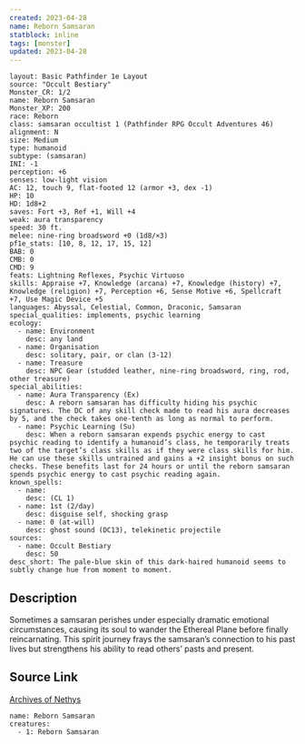 ```yaml
---
created: 2023-04-28
name: Reborn Samsaran
statblock: inline
tags: [monster]
updated: 2023-04-28
---
```

```statblock
layout: Basic Pathfinder 1e Layout
source: "Occult Bestiary"
Monster_CR: 1/2
name: Reborn Samsaran
Monster_XP: 200
race: Reborn
class: samsaran occultist 1 (Pathfinder RPG Occult Adventures 46)
alignment: N
size: Medium
type: humanoid
subtype: (samsaran)
INI: -1
perception: +6
senses: low-light vision
AC: 12, touch 9, flat-footed 12 (armor +3, dex -1)
HP: 10
HD: 1d8+2
saves: Fort +3, Ref +1, Will +4
weak: aura transparency
speed: 30 ft.
melee: nine-ring broadsword +0 (1d8/×3)
pf1e_stats: [10, 8, 12, 17, 15, 12]
BAB: 0
CMB: 0
CMD: 9
feats: Lightning Reflexes, Psychic Virtuoso
skills: Appraise +7, Knowledge (arcana) +7, Knowledge (history) +7, Knowledge (religion) +7, Perception +6, Sense Motive +6, Spellcraft +7, Use Magic Device +5
languages: Abyssal, Celestial, Common, Draconic, Samsaran
special_qualities: implements, psychic learning
ecology:
  - name: Environment
    desc: any land
  - name: Organisation
    desc: solitary, pair, or clan (3-12)
  - name: Treasure
    desc: NPC Gear (studded leather, nine-ring broadsword, ring, rod, other treasure)
special_abilities:
  - name: Aura Transparency (Ex)
    desc: A reborn samsaran has difficulty hiding his psychic signatures. The DC of any skill check made to read his aura decreases by 5, and the check takes one-tenth as long as normal to perform.
  - name: Psychic Learning (Su)
    desc: When a reborn samsaran expends psychic energy to cast psychic reading to identify a humanoid’s class, he temporarily treats two of the target’s class skills as if they were class skills for him. He can use these skills untrained and gains a +2 insight bonus on such checks. These benefits last for 24 hours or until the reborn samsaran spends psychic energy to cast psychic reading again.
known_spells:
  - name:
    desc: (CL 1)
  - name: 1st (2/day)
    desc: disguise self, shocking grasp
  - name: 0 (at-will)
    desc: ghost sound (DC13), telekinetic projectile
sources:
  - name: Occult Bestiary
    desc: 50
desc_short: The pale-blue skin of this dark-haired humanoid seems to subtly change hue from moment to moment.
```
## Description
Sometimes a samsaran perishes under especially dramatic emotional circumstances, causing its soul to wander the Ethereal Plane before finally reincarnating. This spirit journey frays the samsaran’s connection to his past lives but strengthens his ability to read others’ pasts and present.
## Source Link
[Archives of Nethys](https://aonprd.com/MonsterDisplay.aspx?ItemName=Reborn%20Samsaran)
```encounter-table
name: Reborn Samsaran
creatures:
  - 1: Reborn Samsaran
```
